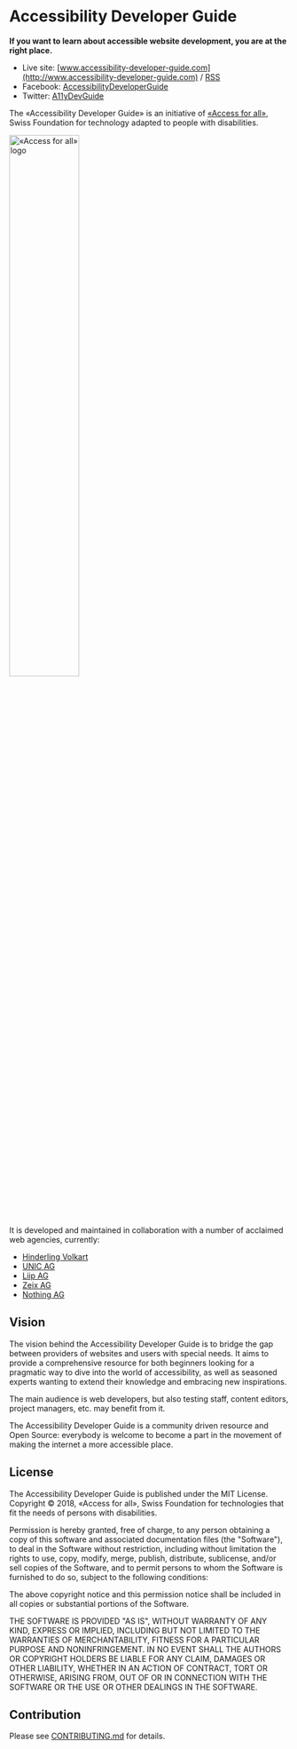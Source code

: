 # Accessibility Developer Guide

**If you want to learn about accessible website development, you are at the right place.**

- Live site: [www.accessibility-developer-guide.com](http://www.accessibility-developer-guide.com) / [RSS](/feed/rss.xml)
- Facebook: [AccessibilityDeveloperGuide](https://www.facebook.com/AccessibilityDeveloperGuide)
- Twitter: [A11yDevGuide](https://twitter.com/A11yDevGuide)

The «Accessibility Developer Guide» is an initiative of [«Access for all»](http://access-for-all.ch/), Swiss Foundation for technology adapted to people with disabilities.

<img src="/src/assets/img/logo/zfa.png" alt="«Access for all» logo" width="50%" />

It is developed and maintained in collaboration with a number of acclaimed web agencies, currently:

- [Hinderling Volkart](https://www.hinderlingvolkart.com/)
- [UNIC AG](https://www.unic.com/)
- [Liip AG](https://www.liip.ch/)
- [Zeix AG](https://www.zeix.com/)
- [Nothing AG](https://www.nothing.ch)

## Vision

The vision behind the Accessibility Developer Guide is to bridge the gap between providers of websites and users with special needs. It aims to provide a comprehensive resource for both beginners looking for a pragmatic way to dive into the world of accessibility, as well as seasoned experts wanting to extend their knowledge and embracing new inspirations.

The main audience is web developers, but also testing staff, content editors, project managers, etc. may benefit from it.

The Accessibility Developer Guide is a community driven resource and Open Source: everybody is welcome to become a part in the movement of making the internet a more accessible place.

## License

The Accessibility Developer Guide is published under the MIT License. Copyright © 2018, «Access for all», Swiss Foundation for technologies that fit the needs of persons with disabilities.

Permission is hereby granted, free of charge, to any person obtaining a copy of this software and associated documentation files (the "Software"), to deal in the Software without restriction, including without limitation the rights to use, copy, modify, merge, publish, distribute, sublicense, and/or sell copies of the Software, and to permit persons to whom the Software is furnished to do so, subject to the following conditions:

The above copyright notice and this permission notice shall be included in all copies or substantial portions of the Software.

THE SOFTWARE IS PROVIDED "AS IS", WITHOUT WARRANTY OF ANY KIND, EXPRESS OR IMPLIED, INCLUDING BUT NOT LIMITED TO THE WARRANTIES OF MERCHANTABILITY, FITNESS FOR A PARTICULAR PURPOSE AND NONINFRINGEMENT. IN NO EVENT SHALL THE AUTHORS OR COPYRIGHT HOLDERS BE LIABLE FOR ANY CLAIM, DAMAGES OR OTHER LIABILITY, WHETHER IN AN ACTION OF CONTRACT, TORT OR OTHERWISE, ARISING FROM, OUT OF OR IN CONNECTION WITH THE SOFTWARE OR THE USE OR OTHER DEALINGS IN THE SOFTWARE.

## Contribution

Please see [CONTRIBUTING.md](CONTRIBUTING.md) for details.
